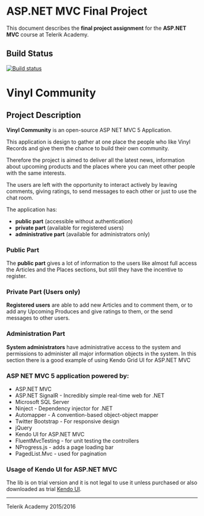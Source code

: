 # ASP.NET MVC Final Project

This document describes the **final project assignment** for the **ASP.NET MVC** course at Telerik Academy.

## Build Status

[![Build status](https://ci.appveyor.com/api/projects/status/76rfj3i5soak3fau?svg=true)](https://ci.appveyor.com/project/clangelov/asp-net-mvc-course-project)

# Vinyl Community

## Project Description

**Vinyl Community** is an open-source ASP NET MVC 5 Application.

This application is design to gather at one place the people who like Vinyl Records and give them the chance to build their own community. 

Therefore the project is aimed to deliver all the latest news, information about upcoming products and the places where you can meet other people with the same interests.

The users are left with the opportunity to interact actively by leaving comments, giving ratings, to send messages to each other or just to use the chat room.

The application has:
* **public part** (accessible without authentication)
* **private part** (available for registered users)
* **administrative part** (available for administrators only)

### Public Part

The **public part** gives a lot of information to the users like almost full access the Articles and the Places sections, but still they have the incentive to register. 

### Private Part (Users only)

**Registered users** are able to add new Articles and to comment them, or to add any Upcoming Produces and give ratings to them, or the send messages to other users. 

### Administration Part

**System administrators** have administrative access to the system and permissions to administer all major information objects in the system. In this section there is a good example of using Kendo Grid UI for ASP.NET MVC

### ASP NET MVC 5 application powered by:

- ASP.NET MVC 
- ASP.NET SignalR - Incredibly simple real-time web for .NET
- Microsoft SQL Server
- Ninject - Dependency injector for .NET
- Automapper - A convention-based object-object mapper
- Twitter Bootstrap - For responsive design
- jQuery
- Kendo UI for ASP.NET MVC
- FluentMvcTesting - for unit testing the controllers
- NProgress.js - adds a page loading bar
- PagedList.Mvc - used for pagination 

### Usage of Kendo UI for ASP.NET MVC

The lib is on trial version and it is not legal to use it unless purchased or also downloaded as trial [Kendo UI](http://www.telerik.com/kendo-ui).

- - - - 

Telerik Academy 2015/2016